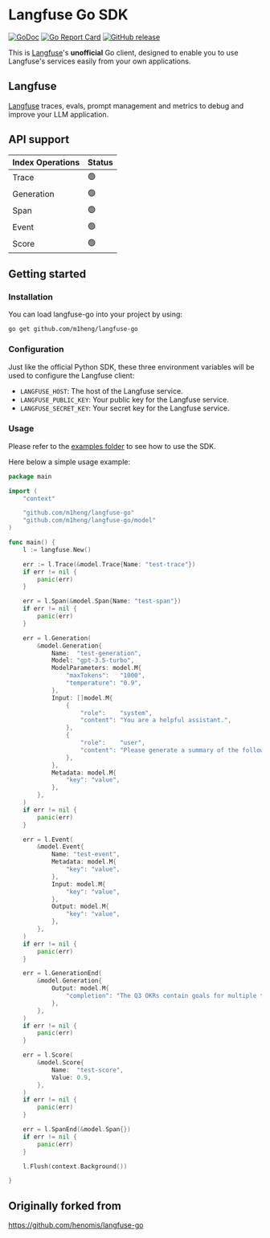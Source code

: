 # Langfuse Go SDK


[![GoDoc](https://godoc.org/github.com/m1heng/langfuse-go?status.svg)](https://godoc.org/github.com/m1heng/langfuse-go) [![Go Report Card](https://goreportcard.com/badge/github.com/m1heng/langfuse-go)](https://goreportcard.com/report/github.com/m1heng/langfuse-go) [![GitHub release](https://img.shields.io/github/release/henomis/langfuse-go.svg)](https://github.com/m1heng/langfuse-go/releases)

This is [Langfuse](https://langfuse.com)'s **unofficial** Go client, designed to enable you to use Langfuse's services easily from your own applications.

## Langfuse

[Langfuse](https://langfuse.com) traces, evals, prompt management and metrics to debug and improve your LLM application.


## API support

| **Index Operations**  | **Status** |
| --- | --- |
| Trace | 🟢 | 
| Generation | 🟢 |
| Span | 🟢 |
| Event | 🟢 |
| Score | 🟢 |




## Getting started

### Installation

You can load langfuse-go into your project by using:
```
go get github.com/m1heng/langfuse-go
```


### Configuration
Just like the official Python SDK, these three environment variables will be used to configure the Langfuse client:

- `LANGFUSE_HOST`: The host of the Langfuse service.
- `LANGFUSE_PUBLIC_KEY`: Your public key for the Langfuse service.
- `LANGFUSE_SECRET_KEY`: Your secret key for the Langfuse service.


### Usage

Please refer to the [examples folder](examples/cmd/) to see how to use the SDK.

Here below a simple usage example:

```go
package main

import (
	"context"

	"github.com/m1heng/langfuse-go"
	"github.com/m1heng/langfuse-go/model"
)

func main() {
	l := langfuse.New()

	err := l.Trace(&model.Trace{Name: "test-trace"})
	if err != nil {
		panic(err)
	}

	err = l.Span(&model.Span{Name: "test-span"})
	if err != nil {
		panic(err)
	}

	err = l.Generation(
		&model.Generation{
			Name:  "test-generation",
			Model: "gpt-3.5-turbo",
			ModelParameters: model.M{
				"maxTokens":   "1000",
				"temperature": "0.9",
			},
			Input: []model.M{
				{
					"role":    "system",
					"content": "You are a helpful assistant.",
				},
				{
					"role":    "user",
					"content": "Please generate a summary of the following documents \nThe engineering department defined the following OKR goals...\nThe marketing department defined the following OKR goals...",
				},
			},
			Metadata: model.M{
				"key": "value",
			},
		},
	)
	if err != nil {
		panic(err)
	}

	err = l.Event(
		&model.Event{
			Name: "test-event",
			Metadata: model.M{
				"key": "value",
			},
			Input: model.M{
				"key": "value",
			},
			Output: model.M{
				"key": "value",
			},
		},
	)
	if err != nil {
		panic(err)
	}

	err = l.GenerationEnd(
		&model.Generation{
			Output: model.M{
				"completion": "The Q3 OKRs contain goals for multiple teams...",
			},
		},
	)
	if err != nil {
		panic(err)
	}

	err = l.Score(
		&model.Score{
			Name:  "test-score",
			Value: 0.9,
		},
	)
	if err != nil {
		panic(err)
	}

	err = l.SpanEnd(&model.Span{})
	if err != nil {
		panic(err)
	}

	l.Flush(context.Background())

}
```

## Originally forked from
https://github.com/henomis/langfuse-go
